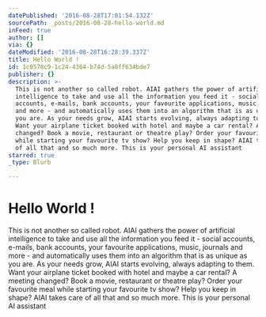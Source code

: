 ```yaml
---
datePublished: '2016-08-28T17:01:54.132Z'
sourcePath: _posts/2016-08-28-hello-world.md
inFeed: true
author: []
via: {}
dateModified: '2016-08-28T16:28:39.337Z'
title: Hello World !
id: 1c0578c9-1c24-4364-b74d-5a0ff634bde7
publisher: {}
description: >-
  This is not another so called robot. AIAI gathers the power of artificial
  intelligence to take and use all the information you feed it - social
  accounts, e-mails, bank accounts, your favourite applications, music, journals
  and more - and automatically uses them into an algorithm that is as unique as
  you are. As your needs grow, AIAI starts evolving, always adapting to them.
  Want your airplane ticket booked with hotel and maybe a car rental? A meeting
  changed? Book a movie, restaurant or theatre play? Order your favourite meal
  while starting your favourite tv show? Help you keep in shape? AIAI takes care
  of all that and so much more. This is your personal AI assistant
starred: true
_type: Blurb

---
```

# Hello World !

This is not another so called robot. AIAI gathers the power of artificial intelligence to take and use all the information you feed it - social accounts, e-mails, bank accounts, your favourite applications, music, journals and more - and automatically uses them into an algorithm that is as unique as you are. As your needs grow, AIAI starts evolving, always adapting to them. Want your airplane ticket booked with hotel and maybe a car rental? A meeting changed? Book a movie, restaurant or theatre play? Order your favourite meal while starting your favourite tv show? Help you keep in shape? AIAI takes care of all that and so much more. This is your personal AI assistant
